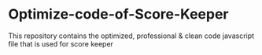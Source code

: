# Optimize-code-of-Score-Keeper
This repository contains the optimized, professional & clean code javascript file that is used for score keeper 
